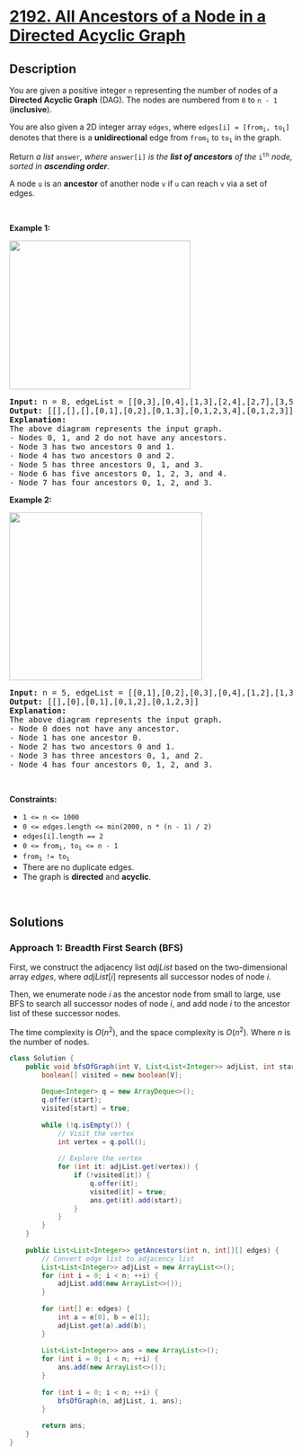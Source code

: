 # [2192. All Ancestors of a Node in a Directed Acyclic Graph](https://leetcode.com/problems/all-ancestors-of-a-node-in-a-directed-acyclic-graph)

## Description

<p>You are given a positive integer <code>n</code> representing the number of nodes of a <strong>Directed Acyclic Graph</strong> (DAG). The nodes are numbered from <code>0</code> to <code>n - 1</code> (<strong>inclusive</strong>).</p>

<p>You are also given a 2D integer array <code>edges</code>, where <code>edges[i] = [from<sub>i</sub>, to<sub>i</sub>]</code> denotes that there is a <strong>unidirectional</strong> edge from <code>from<sub>i</sub></code> to <code>to<sub>i</sub></code> in the graph.</p>

<p>Return <em>a list</em> <code>answer</code><em>, where </em><code>answer[i]</code><em> is the <strong>list of ancestors</strong> of the</em> <code>i<sup>th</sup></code> <em>node, sorted in <strong>ascending order</strong></em>.</p>

<p>A node <code>u</code> is an <strong>ancestor</strong> of another node <code>v</code> if <code>u</code> can reach <code>v</code> via a set of edges.</p>
<p>&nbsp;</p>

<p><strong class="example">Example 1:</strong></p>
<img alt="" src="https://fastly.jsdelivr.net/gh/doocs/leetcode@main/solution/2100-2199/2192.All%20Ancestors%20of%20a%20Node%20in%20a%20Directed%20Acyclic%20Graph/images/e1.png" style="width: 322px; height: 265px;" />
<pre>
<strong>Input:</strong> n = 8, edgeList = [[0,3],[0,4],[1,3],[2,4],[2,7],[3,5],[3,6],[3,7],[4,6]]
<strong>Output:</strong> [[],[],[],[0,1],[0,2],[0,1,3],[0,1,2,3,4],[0,1,2,3]]
<strong>Explanation:</strong>
The above diagram represents the input graph.
- Nodes 0, 1, and 2 do not have any ancestors.
- Node 3 has two ancestors 0 and 1.
- Node 4 has two ancestors 0 and 2.
- Node 5 has three ancestors 0, 1, and 3.
- Node 6 has five ancestors 0, 1, 2, 3, and 4.
- Node 7 has four ancestors 0, 1, 2, and 3.
</pre>

<p><strong class="example">Example 2:</strong></p>
<img alt="" src="https://fastly.jsdelivr.net/gh/doocs/leetcode@main/solution/2100-2199/2192.All%20Ancestors%20of%20a%20Node%20in%20a%20Directed%20Acyclic%20Graph/images/e2.png" style="width: 343px; height: 299px;" />
<pre>
<strong>Input:</strong> n = 5, edgeList = [[0,1],[0,2],[0,3],[0,4],[1,2],[1,3],[1,4],[2,3],[2,4],[3,4]]
<strong>Output:</strong> [[],[0],[0,1],[0,1,2],[0,1,2,3]]
<strong>Explanation:</strong>
The above diagram represents the input graph.
- Node 0 does not have any ancestor.
- Node 1 has one ancestor 0.
- Node 2 has two ancestors 0 and 1.
- Node 3 has three ancestors 0, 1, and 2.
- Node 4 has four ancestors 0, 1, 2, and 3.
</pre>
<p>&nbsp;</p>

<p><strong>Constraints:</strong></p>
<ul>
    <li><code>1 &lt;= n &lt;= 1000</code></li>
    <li><code>0 &lt;= edges.length &lt;= min(2000, n * (n - 1) / 2)</code></li>
    <li><code>edges[i].length == 2</code></li>
    <li><code>0 &lt;= from<sub>i</sub>, to<sub>i</sub> &lt;= n - 1</code></li>
    <li><code>from<sub>i</sub> != to<sub>i</sub></code></li>
    <li>There are no duplicate edges.</li>
    <li>The graph is <strong>directed</strong> and <strong>acyclic</strong>.</li>
</ul>
<p>&nbsp;</p>

## Solutions

### **Approach 1: Breadth First Search (BFS)**

First, we construct the adjacency list $adjList$ based on the two-dimensional array $edges$, where $adjList[i]$ represents all successor nodes of node $i$.

Then, we enumerate node $i$ as the ancestor node from small to large, use BFS to search all successor nodes of node $i$, and add node $i$ to the ancestor list of these successor nodes.

The time complexity is $O(n^2)$, and the space complexity is $O(n^2)$. Where $n$ is the number of nodes.

```java
class Solution {
    public void bfsOfGraph(int V, List<List<Integer>> adjList, int start, List<List<Integer>> ans) {
        boolean[] visited = new boolean[V];
        
        Deque<Integer> q = new ArrayDeque<>();
        q.offer(start);
        visited[start] = true;
        
        while (!q.isEmpty()) {
            // Visit the vertex
            int vertex = q.poll();
            
            // Explore the vertex
            for (int it: adjList.get(vertex)) {
                if (!visited[it]) {
                    q.offer(it);
                    visited[it] = true;
                    ans.get(it).add(start);
                }
            }
        }
    }
    
    public List<List<Integer>> getAncestors(int n, int[][] edges) {
        // Convert edge list to adjacency list
        List<List<Integer>> adjList = new ArrayList<>();
        for (int i = 0; i < n; ++i) {
            adjList.add(new ArrayList<>());
        }
        
        for (int[] e: edges) {
            int a = e[0], b = e[1];
            adjList.get(a).add(b);
        }
        
        List<List<Integer>> ans = new ArrayList<>();
        for (int i = 0; i < n; ++i) {
            ans.add(new ArrayList<>());
        }
        
        for (int i = 0; i < n; ++i) {
            bfsOfGraph(n, adjList, i, ans);
        }
        
        return ans;
    }
}
```

<!-- tabs:end -->